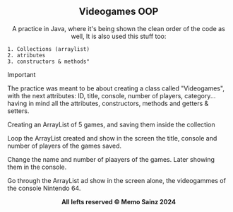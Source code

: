 <div align="center">

## Videogames OOP


A practice in Java, where it's being shown the clean order of the code as well, 
It is also used this stuff too: 
</div>

    1. Collections (arraylist)
    2. atributes
    3. constructors & methods" 

> [!IMPORTANT]
> The practice was meant to be about creating a class called "Videogames", with the next attributes: ID, title, console, number of players, category... having in mind all the attributes, constructors, methods and getters & setters.
> 
> Creating an ArrayList of 5 games, and saving them inside the collection
> 
> Loop the ArrayList created and show in the screen the title, console and number of players of the games saved.
> 
> Change the name and number of plaayers of the games. Later showing them in the console.
> 
> Go through the ArrayList ad show in the screen alone, the videogammes of the console Nintendo 64.




<div align="center">
<b> All lefts reserved 	&#169; Memo Sainz 2024 </b>
